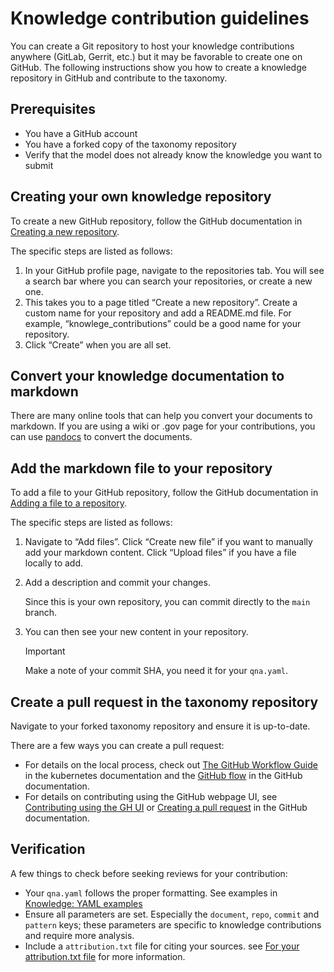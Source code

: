 # Knowledge contribution guidelines 

You can create a Git repository to host your knowledge contributions anywhere (GitLab, Gerrit, etc.) but it may be favorable to create one on GitHub. The following instructions show you how to create a knowledge repository in GitHub and contribute to the taxonomy. 

## Prerequisites

- You have a GitHub account 
- You have a forked copy of the taxonomy repository 
- Verify that the model does not already know the knowledge you want to submit

## Creating your own knowledge repository 

To create a new GitHub repository, follow the GitHub documentation in [Creating a new repository](https://docs.github.com/en/repositories/creating-and-managing-repositories/creating-a-new-repository).

The specific steps are listed as follows:
1. In your GitHub profile page, navigate to the repositories tab. You will see a search bar where you can search your repositories, or create a new one. 
2. This takes you to a page titled “Create a new repository”. Create a custom name for your repository and add a README.md file. For example, “knowlege_contributions” could be a good name for your repository. 
3. Click “Create” when you are all set.

## Convert your knowledge documentation to markdown 

There are many online tools that can help you convert your documents to markdown. If you are using a wiki or .gov page for your contributions, you can use [pandocs](https://pandoc.org/try/) to convert the documents.

## Add the markdown file to your repository 

To add a file to your GitHub repository, follow the GitHub documentation in [Adding a file to a repository](https://docs.github.com/en/repositories/working-with-files/managing-files/adding-a-file-to-a-repository).

The specific steps are listed as follows:
1. Navigate to “Add files”. Click “Create new file” if you want to manually add your markdown content. Click “Upload files” if you have a file locally to add. 
2. Add a description and commit your changes. 
    
    Since this is your own repository, you can commit directly to the `main` branch. 

3. You can then see your new content in your repository. 

    > [!IMPORTANT]
    > Make a note of your commit SHA, you need it for your `qna.yaml`.

## Create a pull request in the taxonomy repository 

Navigate to your forked taxonomy repository and ensure it is up-to-date.

There are a few ways you can create a pull request: 
- For details on the local process, check out [The GitHub Workflow Guide](https://github.com/kubernetes/community/blob/master/contributors/guide/github-workflow.md) in the kubernetes documentation and the [GitHub flow](https://docs.github.com/en/get-started/using-github/github-flow) in the GitHub documentation.
- For details on contributing using the GitHub webpage UI, see [Contributing using the GH UI](https://github.com/instruct-lab/taxonomy/docs/contributing_via_GH_UI.md) or [Creating a pull request](https://docs.github.com/en/pull-requests/collaborating-with-pull-requests/proposing-changes-to-your-work-with-pull-requests/creating-a-pull-request?tool=webui) in the GitHub documentation.

## Verification

A few things to check before seeking reviews for your contribution: 

- Your `qna.yaml` follows the proper formatting. See examples in [Knowledge: YAML examples](https://github.com/instruct-lab/taxonomy/blob/main/README.md#knowledge-yaml-examples)
- Ensure all parameters are set. Especially the `document`, `repo`, `commit` and `pattern` keys; these parameters are specific to knowledge contributions and require more analysis.
- Include a `attribution.txt` file for citing your sources. see [For your attribution.txt file](https://github.com/instruct-lab/taxonomy/blob/main/CONTRIBUTING.md#for-your-attributiontxt-file) for more information. 
